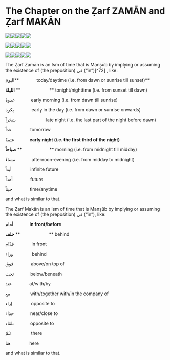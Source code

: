 The Chapter on the Ẓarf ZAMĀN and Ẓarf MAKĀN
==============================================

![](books/0791-science_of_arabic_grammer/images/image001.gif)![](books/0791-science_of_arabic_grammer/images/image002.gif)![](books/0791-science_of_arabic_grammer/images/image003.gif)![](books/0791-science_of_arabic_grammer/images/image004.gif)![](books/0791-science_of_arabic_grammer/images/image005.gif)

![](books/0791-science_of_arabic_grammer/images/image007.gif)![](books/0791-science_of_arabic_grammer/images/image004.gif)![](books/0791-science_of_arabic_grammer/images/image008.gif)![](books/0791-science_of_arabic_grammer/images/image009.gif)![](books/0791-science_of_arabic_grammer/images/image001.gif)

![](books/0791-science_of_arabic_grammer/images/image002.gif)![](books/0791-science_of_arabic_grammer/images/image001.gif)![](books/0791-science_of_arabic_grammer/images/image010.gif)![](books/0791-science_of_arabic_grammer/images/image011.gif)![](books/0791-science_of_arabic_grammer/images/image011.gif)

The Ẓarf Zamān is an Ism of time that is Manṣūb by implying or assuming
the existence of (the preposition) في (“in”)[^72] , like:

اليومَ**              today/daytime (i.e. from dawn or sunrise till
sunset)**

**الليلةَ** **                       ** tonight/nighttime (i.e. from
sunset till dawn)

غدوةً             early morning (i.e. from dawn till sunrise)

بكرة              early in the day (i.e. from dawn or sunrise onwards)

سَحَراً                        late night (i.e. the last part of the
night before dawn)

غداً               tomorrow

عتمةً            **early night (i.e. the first third of the night)**

**صباحاً** **                      ** morning (i.e. from midnight till
midday)

مساءً             afternoon-evening (i.e. from midday to midnight)

أبداً               infinite future

أمداً              future

حيناً              time/anytime

and what is similar to that.

The Ẓarf Makān is an Ism of time that is Manṣūb by implying or assuming
the existence of (the preposition) في (“in”), like:

أمام             **in front/before**

**خلف** **                       ** behind

قدّام              in front

وراء               behind

فوق              above/on top of

تحت             below/beneath

عند              at/with/by

مع                with/together with/in the company of

إزاء               opposite to

حذاء             near/close to

تلقاء             opposite to

ثـَمّ                there

هنا               here

and what is similar to that.


